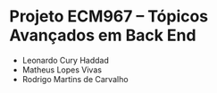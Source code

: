 # Projeto ECM967 – Tópicos Avançados em Back End

- Leonardo Cury Haddad
- Matheus Lopes Vivas
- Rodrigo Martins de Carvalho
